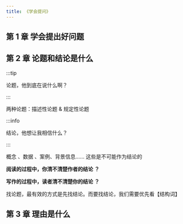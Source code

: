 ```yaml
---
title: 《学会提问》
---
```


## 第 1 章 学会提出好问题


## 第 2 章 论题和结论是什么

:::tip

论题，他到底在说什么啊？

:::


两种论题：描述性论题 & 规定性论题


:::info

结论，他想让我相信什么？

:::

概念 、数据 、案例、背景信息…… 这些是不可能作为结论的


**阅读的过程中，你清不清楚作者的结论 ？**

**写作的过程中，读者清不清楚你的结论 ？**



找论题，最有效的方式是先找结论。而要找结论，我们需要优先看【结构词】



## 第 3 章 理由是什么

